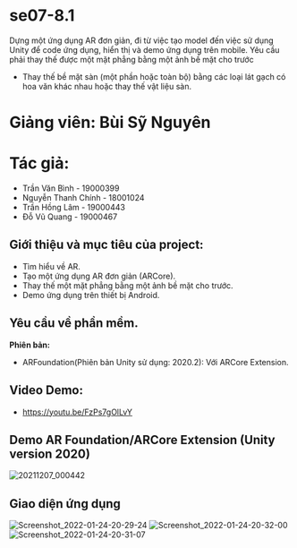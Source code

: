 # se07-8.1
Dựng một ứng dụng AR đơn giản, đi từ việc tạo model đến việc sử dụng Unity để code ứng dụng, hiển thị và demo ứng dụng trên mobile. Yêu cầu phải thay thế được một mặt phẳng bằng một ảnh bề mặt cho trước
- Thay thế bề mặt sàn (một phần hoặc toàn bộ) bằng các loại lát gạch có hoa văn khác nhau hoặc thay thế vật liệu sàn.
# Giảng viên: Bùi Sỹ Nguyên

# Tác giả:
- Trần Văn Bình - 19000399
- Nguyễn Thanh Chính - 18001024
- Trần Hồng Lâm - 19000443
- Đỗ Vũ Quang - 19000467
## Giới thiệu và mục tiêu của project:
- Tìm hiểu về AR.
- Tạo một ứng dụng AR đơn giản (ARCore).
- Thay thế một mặt phẳng bằng một ảnh bề mặt cho trước.
- Demo ứng dụng trên thiết bị Android.
## Yêu cầu về phần mềm.

**Phiên bản:**
- ARFoundation(Phiên bản Unity sử dụng: 2020.2): Với ARCore Extension.

## Video Demo:
- https://youtu.be/FzPs7gOlLvY

## Demo AR Foundation/ARCore Extension (Unity version 2020)
![20211207_000442](https://user-images.githubusercontent.com/92351087/144957777-81a3428b-4898-4212-b9f6-1feeed1cef04.gif)

## Giao diện ứng dụng
![Screenshot_2022-01-24-20-29-24](https://user-images.githubusercontent.com/92351087/150792487-15df7db8-e0b5-469e-8a69-805f85318b12.png)
![Screenshot_2022-01-24-20-32-00](https://user-images.githubusercontent.com/92351087/150792707-c0717014-3487-4e5d-9682-8c894245f4c8.png)
![Screenshot_2022-01-24-20-31-07](https://user-images.githubusercontent.com/92351087/150792642-82414a2d-beb0-4c78-be0c-2169e878bbbd.png)
